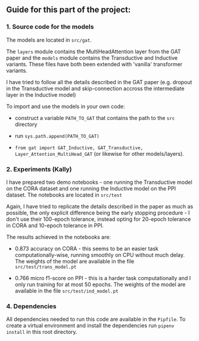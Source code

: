 ## Guide for this part of the project: 

### 1. Source code for the models

The models are located in `src/gat`.

The `layers` module contains the MultiHeadAttention layer from the GAT paper and the `models` module contains the Transductive and Inductive variants. 
These files have both been extended with 'vanilla' transformer variants.

I have tried to follow all the details described in the GAT paper (e.g. dropout in the Transductive model and skip-connection accross the intermediate layer in the Inductive model)

To import and use the models in your own code:

- construct a variable `PATH_TO_GAT` that contains the path to the `src` directory

- run `sys.path.append(PATH_TO_GAT)`

- `from gat import GAT_Inductive, GAT_Transductive, Layer_Attention_MultiHead_GAT` (or likewise for other models/layers).


### 2. Experiments (Kally)

I have prepared two demo notebooks - one running the Transductive model on the CORA dataset and one running the Inductive model on the PPI dataset. The notebooks are located in `src/test` 

Again, I have tried to replicate the details described in the paper as much as possible, the only explicit difference being the early stopping procedure - I don't use their 100-epoch tolerance, instead opting for 20-epoch tolerance in CORA and 10-epoch tolerance in PPI. 

The results achieved in the notebooks are:

- 0.873 accuracy on CORA - this seems to be an easier task computationally-wise, running smoothly on CPU without much delay. The weights of the model are available in the file `src/test/trans_model.pt`

- 0.766 micro f1-score on PPI - this is a harder task computationally and I only run training for at most 50 epochs. The weights of the model are available in the file `src/test/ind_model.pt`

### 4. Dependencies 

All dependencies needed to run this code are available in the `Pipfile`. To create a virtual environment and install the dependencies run `pipenv install` in this root directory.
